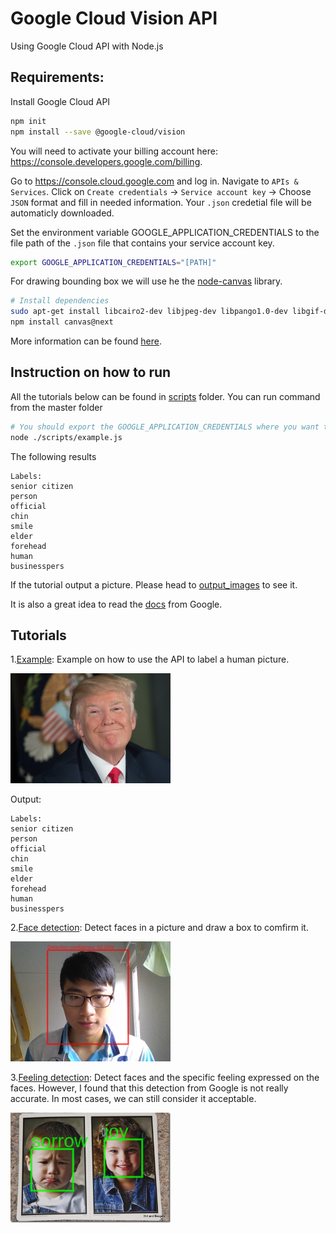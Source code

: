 # Google Cloud Vision API

Using Google Cloud API with Node.js

## Requirements:

Install Google Cloud API 
```bash
npm init
npm install --save @google-cloud/vision
```

You will need to activate your billing account here: https://console.developers.google.com/billing.

Go to https://console.cloud.google.com and log in. Navigate to `APIs & Services`. Click on `Create credentials` -> `Service account key` -> Choose `JSON` format and fill in needed information. Your `.json` credetial file will be automaticly downloaded. 

Set the environment variable GOOGLE_APPLICATION_CREDENTIALS to the file path of the `.json` file that contains your service account key. 
```bash
export GOOGLE_APPLICATION_CREDENTIALS="[PATH]"
```

For drawing bounding box we will use he the [node-canvas](https://github.com/Automattic/node-canvas#installation) library.
```bash
# Install dependencies
sudo apt-get install libcairo2-dev libjpeg-dev libpango1.0-dev libgif-dev build-essential g++
npm install canvas@next
```

More information can be found [here](https://cloud.google.com/vision/docs/face-tutorial).

## Instruction on how to run

All the tutorials below can be found in [scripts](https://github.com/Aleadinglight/Google-cloud-vision-api/tree/master/scripts) folder. You can run command from the master folder

```bash
# You should export the GOOGLE_APPLICATION_CREDENTIALS where you want to run the scripts from
node ./scripts/example.js
```

The following results
```
Labels:
senior citizen
person
official
chin
smile
elder
forehead
human
businesspers
```

If the tutorial output a picture. Please head to [output_images](https://github.com/Aleadinglight/Google-cloud-vision-api/tree/master/output_images) to see it.

It is also a great idea to read the [docs](https://cloud.google.com/vision/docs/reference/rest/v1/images/annotate#FaceAnnotation) from Google.

## Tutorials

1.[Example](https://github.com/Aleadinglight/Google-cloud-vision-api/tree/master/scripts/example.js): Example on how to use the API to label a human picture.

<img src="https://github.com/Aleadinglight/Google-cloud-vision-api/blob/master/images/trump.jpg" width="256">

Output:
```
Labels:
senior citizen
person
official
chin
smile
elder
forehead
human
businesspers
```

2.[Face detection](https://github.com/Aleadinglight/Google-cloud-vision-api/tree/master/scripts/faceDetection.js): Detect faces in a picture and draw a box to comfirm it.

<img src="https://github.com/Aleadinglight/Google-cloud-vision-api/blob/master/output_images/me.png" width="256">

3.[Feeling detection](https://github.com/Aleadinglight/Google-cloud-vision-api/tree/master/scripts/feelingDetection.js): Detect faces and the specific feeling expressed on the faces. However, I found that this detection from Google is not really accurate. In most cases, we can still consider it acceptable.

<img src="https://github.com/Aleadinglight/Google-cloud-vision-api/blob/master/output_images/feelings.png" width="256">